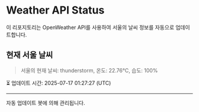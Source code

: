 
# Weather API Status

이 리포지토리는 OpenWeather API를 사용하여 서울의 날씨 정보를 자동으로 업데이트합니다.

## 현재 서울 날씨
> 서울의 현재 날씨: thunderstorm, 온도: 22.76°C, 습도: 100%

⏳ 업데이트 시간: 2025-07-17 01:27:27 (UTC)

---
자동 업데이트 봇에 의해 관리됩니다.
